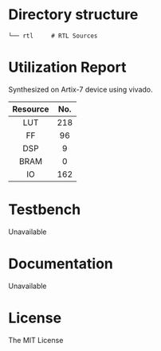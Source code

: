 # Directory structure

    └── rtl     # RTL Sources

# Utilization Report
Synthesized on Artix-7 device using vivado.

|Resource| No.|
|:---:|:---:|
|LUT|218|
|FF|96|
|DSP|9|
|BRAM|0|
|IO|162|

# Testbench
Unavailable

# Documentation
Unavailable

# License
The MIT License
